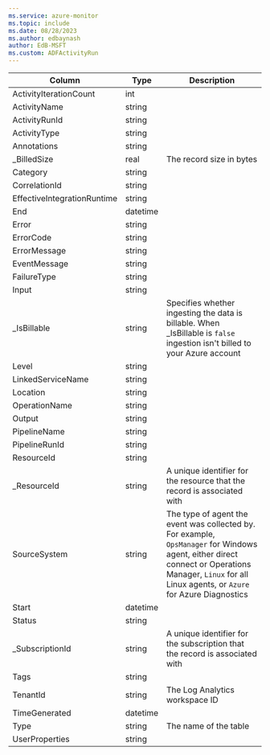 ```yaml
---
ms.service: azure-monitor
ms.topic: include
ms.date: 08/28/2023
ms.author: edbaynash
author: EdB-MSFT
ms.custom: ADFActivityRun
---
```



| Column | Type | Description |
|---|---|---|
| ActivityIterationCount | int |   |
| ActivityName | string |   |
| ActivityRunId | string |   |
| ActivityType | string |   |
| Annotations | string |   |
| _BilledSize | real | The record size in bytes |
| Category | string |   |
| CorrelationId | string |   |
| EffectiveIntegrationRuntime | string |   |
| End | datetime |   |
| Error | string |   |
| ErrorCode | string |   |
| ErrorMessage | string |   |
| EventMessage | string |   |
| FailureType | string |   |
| Input | string |   |
| _IsBillable | string | Specifies whether ingesting the data is billable. When _IsBillable is `false` ingestion isn't billed to your Azure account |
| Level | string |   |
| LinkedServiceName | string |   |
| Location | string |   |
| OperationName | string |   |
| Output | string |   |
| PipelineName | string |   |
| PipelineRunId | string |   |
| ResourceId | string |   |
| _ResourceId | string | A unique identifier for the resource that the record is associated with |
| SourceSystem | string | The type of agent the event was collected by. For example, `OpsManager` for Windows agent, either direct connect or Operations Manager, `Linux` for all Linux agents, or `Azure` for Azure Diagnostics |
| Start | datetime |   |
| Status | string |   |
| _SubscriptionId | string | A unique identifier for the subscription that the record is associated with |
| Tags | string |   |
| TenantId | string | The Log Analytics workspace ID |
| TimeGenerated | datetime |   |
| Type | string | The name of the table |
| UserProperties | string |   |
